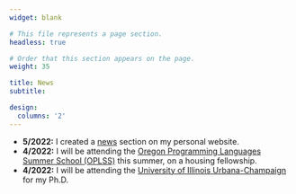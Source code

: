 ```yaml
---
widget: blank

# This file represents a page section.
headless: true

# Order that this section appears on the page.
weight: 35

title: News
subtitle:

design:
  columns: '2'
---
```


- **5/2022:** I created a [news](#news) section on my personal website.  
- **4/2022:** I will be attending the [Oregon Programming Languages Summer School (OPLSS)](https://www.cs.uoregon.edu/research/summerschool) this summer, on a housing fellowship.  
- **4/2022:** I will be attending the [University of Illinois Urbana-Champaign](https://cs.illinois.edu) for my Ph.D.  